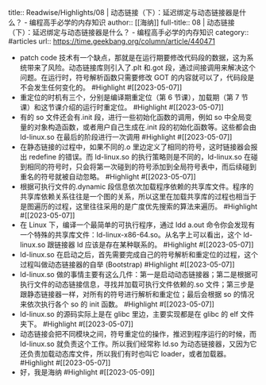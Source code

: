 title:: Readwise/Highlights/08 | 动态链接（下）：延迟绑定与动态链接器是什么？ - 编程高手必学的内存知识
author:: [[海纳]]
full-title:: 08 | 动态链接（下）：延迟绑定与动态链接器是什么？ - 编程高手必学的内存知识
category:: #articles
url:: https://time.geekbang.org/column/article/440471

- patch code 技术有一个缺点，那就是在运行期要修改代码段的数据，这为系统带来了风险。动态链接库则引入了.plt 和.got 段，通过间接调用来解决这个问题。在运行时，符号解析函数只需要修改 GOT 的内容就可以了，代码段是不会发生任何变化的。 #Highlight #[[2023-05-07]]
- 重定位的时机有三个，分别是编译期重定位（第 6 节课），加载期（第 7 节课）和这节课介绍的运行时重定位。 #Highlight #[[2023-05-07]]
- 有的 so 文件还会有.init 段，进行一些初始化函数的调用，例如 so 中全局变量的对象构造函数，或者用户自己生成在.init 段的初始化函数等。这些都会由 ld-linux.so 在最后的阶段进行一次调用 #Highlight #[[2023-05-07]]
- 在静态链接的过程中，如果不同的.o 里边定义了相同的符号，这时链接器会报出 redefine 的错误。而 ld-linux.so 的执行策略则是不同的，ld-linux.so 在碰到相同的符号时，只会将第一次碰到的符号添加到全局符号表中，而后续碰到重名的符号就被自动忽略。 #Highlight #[[2023-05-07]]
- 根据可执行文件的.dynamic 段信息依次加载程序依赖的共享库文件。程序的共享库依赖关系往往是一个图的关系，所以这里在加载共享库的过程也相当于是图遍历的过程，这里往往采用的是广度优先搜索的算法来遍历。 #Highlight #[[2023-05-07]]
- 在 Linux 下，编译一个最简单的可执行程序，通过 ldd a.out 命令你会发现有一个特殊的共享库文件：ld-linux-x86-64.so。从名字上可以看出，这个 ld-linux.so 跟链接器 ld 应该是存在某种联系的。 #Highlight #[[2023-05-07]]
- ld-linux.so 在启动之后，首先需要完成自己的符号解析和重定位的过程，这个过程叫做动态链接器的自举 (Bootstrap) #Highlight #[[2023-05-07]]
- ld-linux.so 做的事情主要有这么几件：第一是启动动态链接器；第二是根据可执行文件的动态链接信息，寻找并加载可执行文件依赖的.so 文件；第三步是跟静态链接器一样，对所有的符号进行解析和重定位；最后会根据 so 的情况来依次执行各个 so 的 init 函数。 #Highlight #[[2023-05-07]]
- ld-linux.so 的源码实际上是在 glibc 里边，主要实现都是在 glibc 的 elf 文件夹下。 #Highlight #[[2023-05-07]]
- 动态链接会把不同模块之间，符号重定位的操作，推迟到程序运行的时候，而 ld-linux.so 就负责这个工作。所以我们经常称 ld.so 为动态链接器，又因为它还负责加载动态库文件，所以我们有时也叫它 loader，或者加载器。 #Highlight #[[2023-05-07]]
- 好，我是海纳 #Highlight #[[2023-05-09]]